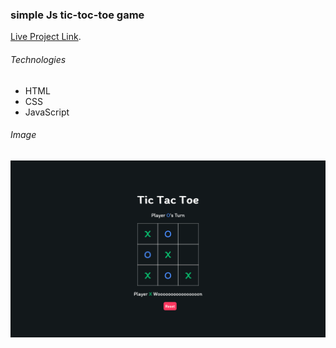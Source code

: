 ### simple Js tic-toc-toe game

[Live Project Link](https://maxjn-jstictoctoe.pages.dev).

###### Technologies

- HTML
- CSS
- JavaScript

###### Image

![Index page](assets/img/index.png)

